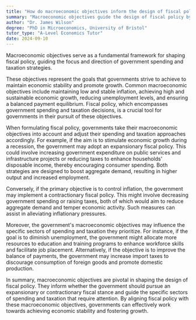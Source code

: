 ```yaml
---
title: "How do macroeconomic objectives inform the design of fiscal policy?"
summary: "Macroeconomic objectives guide the design of fiscal policy by determining the focus and direction of government spending and taxation."
author: "Dr. James Wilson"
degree: "PhD in Microeconomics, University of Bristol"
tutor_type: "A-Level Economics Tutor"
date: 2024-09-10
---
```


Macroeconomic objectives serve as a fundamental framework for shaping fiscal policy, guiding the focus and direction of government spending and taxation strategies.

These objectives represent the goals that governments strive to achieve to maintain economic stability and promote growth. Common macroeconomic objectives include maintaining low and stable inflation, achieving high and sustainable economic growth, reducing unemployment levels, and ensuring a balanced payment equilibrium. Fiscal policy, which encompasses government spending and taxation decisions, is a crucial tool for governments in their pursuit of these objectives.

When formulating fiscal policy, governments take their macroeconomic objectives into account and adjust their spending and taxation approaches accordingly. For example, if the aim is to stimulate economic growth during a recession, the government may adopt an expansionary fiscal policy. This could involve increasing government expenditure on public services and infrastructure projects or reducing taxes to enhance households' disposable income, thereby encouraging consumer spending. Both strategies are designed to boost aggregate demand, resulting in higher output and increased employment.

Conversely, if the primary objective is to control inflation, the government may implement a contractionary fiscal policy. This might involve decreasing government spending or raising taxes, both of which would aim to reduce aggregate demand and temper economic activity. Such measures can assist in alleviating inflationary pressures.

Moreover, the government's macroeconomic objectives may influence the specific sectors of spending and taxation they prioritize. For instance, if the goal is to diminish unemployment, the government might allocate more resources to education and training programs to enhance workforce skills and facilitate job placement. Alternatively, if the objective is to improve the balance of payments, the government may increase import taxes to discourage consumption of foreign goods and promote domestic production.

In summary, macroeconomic objectives are pivotal in shaping the design of fiscal policy. They inform whether the government should pursue an expansionary or contractionary fiscal stance and guide the specific sectors of spending and taxation that require attention. By aligning fiscal policy with these macroeconomic objectives, governments can effectively work towards achieving economic stability and fostering growth.
    